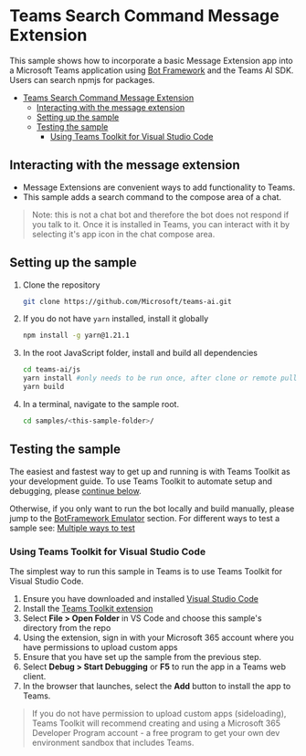 # Teams Search Command Message Extension

This sample shows how to incorporate a basic Message Extension app into a Microsoft Teams application using [Bot Framework](https://dev.botframework.com) and the Teams AI SDK. Users can search npmjs for packages.

<!-- @import "[TOC]" {cmd="toc" depthFrom=1 depthTo=6 orderedList=false} -->

<!-- code_chunk_output -->

- [Teams Search Command Message Extension](#teams-search-command-message-extension)
  - [Interacting with the message extension](#interacting-with-the-message-extension)
  - [Setting up the sample](#setting-up-the-sample)
  - [Testing the sample](#testing-the-sample)
    - [Using Teams Toolkit for Visual Studio Code](#using-teams-toolkit-for-visual-studio-code)

<!-- /code_chunk_output -->

## Interacting with the message extension
- Message Extensions are convenient ways to add functionality to Teams.
- This sample adds a search command to the compose area of a chat.

> Note: this is not a chat bot and therefore the bot does not respond if you talk to it. Once it is installed in Teams, you can interact with it by selecting it's app icon in the chat compose area.


## Setting up the sample

1. Clone the repository

    ```bash
    git clone https://github.com/Microsoft/teams-ai.git
    ```

1. If you do not have `yarn` installed, install it globally

    ```bash
    npm install -g yarn@1.21.1
    ```

1. In the root JavaScript folder, install and build all dependencies

    ```bash
    cd teams-ai/js
    yarn install #only needs to be run once, after clone or remote pull
    yarn build
    ```

1. In a terminal, navigate to the sample root.

    ```bash
    cd samples/<this-sample-folder>/
    ```

## Testing the sample

The easiest and fastest way to get up and running is with Teams Toolkit as your development guide. To use Teams Toolkit to automate setup and debugging, please [continue below](#using-teams-toolkit-for-visual-studio-code).

Otherwise, if you only want to run the bot locally and build manually, please jump to the [BotFramework Emulator](../README.md#testing-in-botframework-emulator) section.
For different ways to test a sample see: [Multiple ways to test](../README.md#multiple-ways-to-test)

### Using Teams Toolkit for Visual Studio Code 

The simplest way to run this sample in Teams is to use Teams Toolkit for Visual Studio Code.

1. Ensure you have downloaded and installed [Visual Studio Code](https://code.visualstudio.com/docs/setup/setup-overview)
1. Install the [Teams Toolkit extension](https://marketplace.visualstudio.com/items?itemName=TeamsDevApp.ms-teams-vscode-extension)
1. Select **File > Open Folder** in VS Code and choose this sample's directory from the repo
1. Using the extension, sign in with your Microsoft 365 account where you have permissions to upload custom apps
1. Ensure that you have set up the sample from the previous step.
1. Select **Debug > Start Debugging** or **F5** to run the app in a Teams web client.
1. In the browser that launches, select the **Add** button to install the app to Teams.

> If you do not have permission to upload custom apps (sideloading), Teams Toolkit will recommend creating and using a Microsoft 365 Developer Program account - a free program to get your own dev environment sandbox that includes Teams.